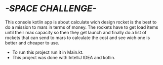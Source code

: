 # *-SPACE CHALLENGE-*
This console kotlin app is about calculate wich design rocket is the best to do a mission to mars in terms of money. The rockets have to get load items until their max capacity so then they get launch and finally do a list of rockets that can send to mars to calculate the cost and see wich one is better and cheaper to use.

- To run this project run it in Main.kt.
- This project was done with IntelliJ IDEA and kotlin.
